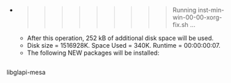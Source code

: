 * >>>>>>>>> Running inst-min-win-00-00-xorg-fix.sh ...
  * After this operation, 252 kB of additional disk space will be used.
  * Disk size = 1516928K. Space Used = 340K. Runtime = 00:00:00:07.
  * The following NEW packages will be installed:
  ```bash
libglapi-mesa
  ```
